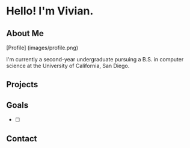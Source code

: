 # Hello! I'm Vivian. 
## About Me
[Profile] (images/profile.png)

I'm currently a second-year undergraduate pursuing a B.S. in computer science at the University of California, San Diego. 

## Projects

## Goals
- [ ] 

## Contact 


